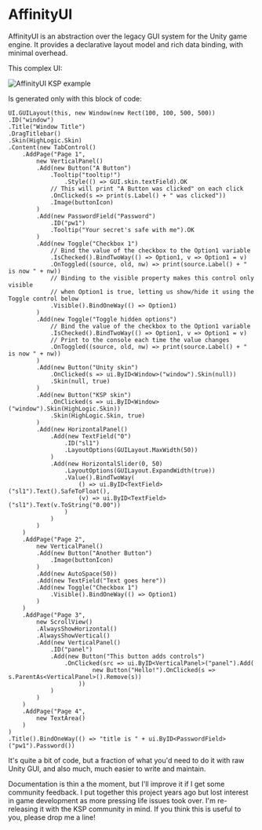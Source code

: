 # AffinityUI
AffinityUI is an abstraction over the legacy GUI system for the Unity game engine. It provides a declarative layout model and rich data binding, with minimal overhead.

This complex UI:

![AffinityUI KSP example](http://i.imgur.com/KOzkbaj.gif)

Is generated only with this block of code:

    UI.GUILayout(this, new Window(new Rect(100, 100, 500, 500))
    .ID("window")
    .Title("Window Title")
    .DragTitlebar()
    .Skin(HighLogic.Skin)
    .Content(new TabControl()
        .AddPage("Page 1",
            new VerticalPanel()
            .Add(new Button("A Button")
                .Tooltip("tooltip!")
                    .Style(() => GUI.skin.textField).OK
                // This will print "A Button was clicked" on each click
                .OnClicked(s => print(s.Label() + " was clicked"))
                .Image(buttonIcon)
            )
            .Add(new PasswordField("Password")
                .ID("pw1")
                .Tooltip("Your secret's safe with me").OK
            )
            .Add(new Toggle("Checkbox 1")
                // Bind the value of the checkbox to the Option1 variable
                .IsChecked().BindTwoWay(() => Option1, v => Option1 = v)
                .OnToggled((source, old, nw) => print(source.Label() + " is now " + nw))
                // Binding to the visible property makes this control only visible
                // when Option1 is true, letting us show/hide it using the Toggle control below
                .Visible().BindOneWay(() => Option1)
            )
            .Add(new Toggle("Toggle hidden options")
                // Bind the value of the checkbox to the Option1 variable
                .IsChecked().BindTwoWay(() => Option1, v => Option1 = v)
                // Print to the console each time the value changes
                .OnToggled((source, old, nw) => print(source.Label() + " is now " + nw))
            )
            .Add(new Button("Unity skin")
                .OnClicked(s => ui.ByID<Window>("window").Skin(null))
                .Skin(null, true)
            )
            .Add(new Button("KSP skin")
                .OnClicked(s => ui.ByID<Window>("window").Skin(HighLogic.Skin))
                .Skin(HighLogic.Skin, true)
            )
            .Add(new HorizontalPanel()
                .Add(new TextField("0")
                    .ID("sl1")
                    .LayoutOptions(GUILayout.MaxWidth(50))
                )
                .Add(new HorizontalSlider(0, 50)
                    .LayoutOptions(GUILayout.ExpandWidth(true))
                    .Value().BindTwoWay(
                        () => ui.ByID<TextField>("sl1").Text().SafeToFloat(),
                        (v) => ui.ByID<TextField>("sl1").Text(v.ToString("0.00"))
                    )
                )
            )
        )
        .AddPage("Page 2",
            new VerticalPanel()
            .Add(new Button("Another Button")
                .Image(buttonIcon)
            )
            .Add(new AutoSpace(50))
            .Add(new TextField("Text goes here"))
            .Add(new Toggle("Checkbox 1")
                .Visible().BindOneWay(() => Option1)
            )
        )
        .AddPage("Page 3",
            new ScrollView()
            .AlwaysShowHorizontal()
            .AlwaysShowVertical()
            .Add(new VerticalPanel()
                .ID("panel")
                .Add(new Button("This button adds controls")
                    .OnClicked(src => ui.ByID<VerticalPanel>("panel").Add(
                            new Button("Hello!").OnClicked(s => s.ParentAs<VerticalPanel>().Remove(s))
                        ))
                )
            )
        )
        .AddPage("Page 4",
            new TextArea()
        )
    )
    .Title().BindOneWay(() => "title is " + ui.ByID<PasswordField>("pw1").Password())

It's quite a bit of code, but a fraction of what you'd need to do it with raw Unity GUI, and also much, much easier to write and maintain.

Documentation is thin a the moment, but I'll improve it if I get some community feedback. I put together this project years ago but lost interest in game development as more pressing life issues took over. I'm re-releasing it with the KSP community in mind. If you think this is useful to you, please drop me a line!
